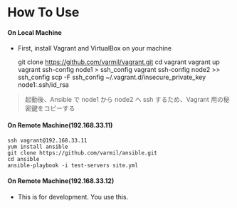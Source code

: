 # How To Use  

#### On Local Machine  

* First, install Vagrant and VirtualBox on your machine  


    git clone https://github.com/varmil/vagrant.git
    cd vagrant
    vagrant up
    vagrant ssh-config node1 > ssh_config
    vagrant ssh-config node2 >> ssh_config
    scp -F ssh_config ~/.vagrant.d/insecure_private_key node1:.ssh/id_rsa


> 起動後、Ansible で node1 から node2 へ ssh するため、Vagrant 用の秘密鍵をコピーする  


#### On Remote Machine(192.168.33.11)
    ssh vagrant@192.168.33.11
    yum install ansible
    git clone https://github.com/varmil/ansible.git
    cd ansible
    ansible-playbook -i test-servers site.yml


#### On Remote Machine(192.168.33.12)

* This is for development. You use this.

